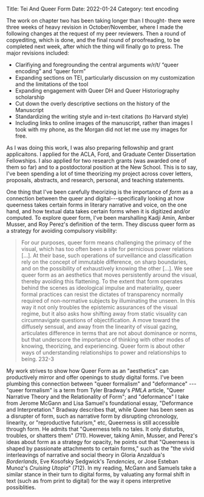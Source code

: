 Title: Tei And Queer Form
Date: 2022-01-24
Category: text encoding

The work on chapter two has been taking longer than I thought-
there were three weeks of heavy revision in October/November, where I
made the following changes at the request of my peer reviewers. Then
a round of copyediting, which is done, and the final round of
proofreading, to be completed next week, after which the thing will
finally go to press. The major revisions included: 

- Clarifiying and foregrounding the central arguments w/r/t/ “queer
  encoding” and “queer form”
- Expanding sections on TEI, particularly discussion on my
  customization and the limitations of the tool
- Expanding engagement with Queer DH and Queer Historiography
  scholarship
- Cut down the overly descriptive sections on the history of the
  Manuscript
- Standardizing the writing style and in-text citations (to Harvard
  style)
- Including links to online images of the manuscript, rather than
  images I took with my phone, as the Morgan did not let me use my
  images for free.
  
As I was doing this work, I was also preparing fellowship and grant
applicaitons. I applied for the ACLA, Ford, and Graduate Center
Dissertation Fellowships. I also applied for two research grants (was
awarded one of them so far) and to a postdoctoral position at the New
School. This is to say, I've been spending a lot of time theorizing my
project across cover letters, proposals, abstracts, and research,
personal, and teaching statements.

One thing that I've been carefully theorizing is the importance of
*form* as a connection between the queer and digital---specifically
looking at how queerness takes certain forms in literary narrative and
voice, on the one hand, and how textual data takes certain forms when
it is digitized and/or computed. To explore queer form, I've been
marshalling Kadji Amin, Amber Musser, and Roy Perez's definition of
the term. They discuss queer form as a strategy for avoiding
compulsory visibility:

>For our purposes, queer form means challenging the primacy of the
>visual, which has too often been a site for pernicious power
>relations [...]. At their base, such operations of surveillance and
>classification rely on the concept of immutable difference, on sharp
>boundaries, and on the possibility of exhaustively knowing the other
>[...]. We see queer form as an aesthetics that moves persistently
>around the visual, thereby avoiding this flattening. To the extent
>that form operates behind the scenes as ideological impulse and
>materiality, queer formal practices can resist the dictates of
>transparency normally required of non-normative subjects by
>illuminating the unseen. In this way it not only troubles the
>epistemic assurances of the visual regime, but it also asks how
>shifting away from static visuality can circumnavigate questions of
>objectification. A move toward the diffusely sensual, and away from
>the linearity of visual gazing, articulates difference in terms that
>are not about dominance or norms, but that underscore the importance
>of thinking with other modes of knowing, theorizing, and
>experiencing. Queer form is about other ways of understanding
>relationships to power and relationships to being. 232-3

My work strives to show how Queer Form as an "aesthetics" can
productively mirror and offer openings to study digital forms. I've
been plumbing this connection between "queer formalism" and
"deformance" --- "queer formalism" is a term from Tyler Bradway's
*PMLA* article, "Queer Narrative Theory and the Relationality of
Form"; and "deformance" I take from Jerome McGann and Lisa Samuel's
foundational essay, "Deformance and Interpretation." Bradway describes
that, while Queer has been seen as a disrupter of form, such as
narrative form by disrupting chronology, linearity, or "reproductive
futurism," etc, Queerness is still accessible through form. He admits
that "Queerness tells no tales. It only disturbs, troubles, or
shatters them" (711). However, taking Amin, Musser, and Perez's ideas
about form as a strategy for opacity, he points out that "Queerness is
shaped by passionate attachments to certain forms," such as the "the
vivid interleavings of narrative and social theory in Gloria
Anzaldua's *Borderlands*, Eve Kosofsky Sedgwick's *Tendencies*, or
Jose Esteban Munoz's *Cruising Utopia*" (712). In my reading, McGann
and Samuels take a similar stance in their turn to digital forms, by
valuating any formal shift in text (such as from print to digital) for
the way it opens interpretive possiblities. 


